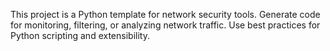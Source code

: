 <!-- Use this file to provide workspace-specific custom instructions to Copilot. For more details, visit https://code.visualstudio.com/docs/copilot/copilot-customization#_use-a-githubcopilotinstructionsmd-file -->

This project is a Python template for network security tools. Generate code for monitoring, filtering, or analyzing network traffic. Use best practices for Python scripting and extensibility.
